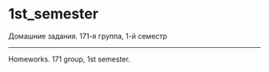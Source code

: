 ﻿1st_semester
============

Домашние задания. 171-я группа, 1-й семестр

___________________________________________

Homeworks. 171 group, 1st semester.